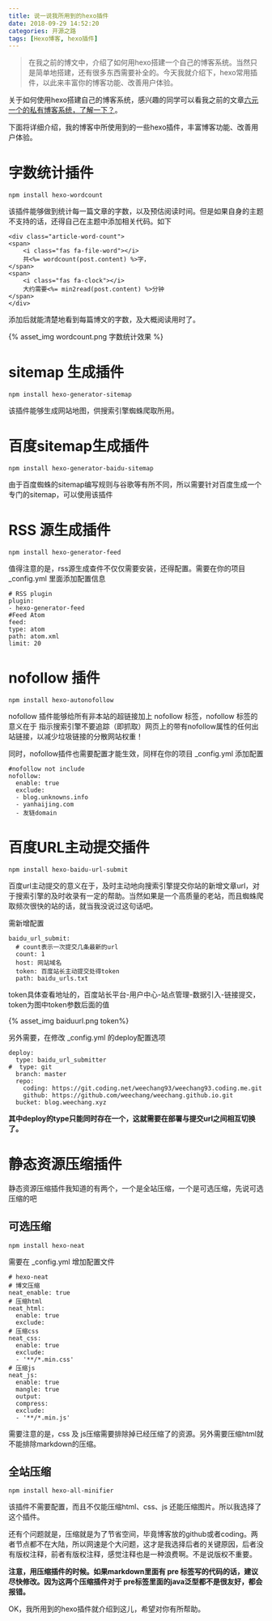 ```yaml
---
title: 说一说我所用到的hexo插件
date: 2018-09-29 14:52:20
categories: 开源之路
tags: [Hexo博客, hexo插件]
---
```


>在我之前的博文中，介绍了如何用hexo搭建一个自己的博客系统。当然只是简单地搭建，还有很多东西需要补全的。今天我就介绍下，hexo常用插件，以此来丰富你的博客功能、改善用户体验。

<!-- more -->

关于如何使用hexo搭建自己的博客系统，感兴趣的同学可以看我之前的文章[六元一个的私有博客系统，了解一下？](https:blog.weechang.xyz//2018/09/19/六元一个的私有博客系统，了解一下？/)。

下面将详细介绍，我的博客中所使用到的一些hexo插件，丰富博客功能、改善用户体验。

# 字数统计插件

```
npm install hexo-wordcount
```

该插件能够做到统计每一篇文章的字数，以及预估阅读时间。但是如果自身的主题不支持的话，还得自己在主题中添加相关代码。如下

```
<div class="article-word-count">
<span>
    <i class="fas fa-file-word"></i>
    共<%= wordcount(post.content) %>字，
</span>
<span>
    <i class="fas fa-clock"></i>
    大约需要<%= min2read(post.content) %>分钟
</span>
</div>
```

添加后就能清楚地看到每篇博文的字数，及大概阅读用时了。

{% asset_img wordcount.png 字数统计效果 %}

# sitemap 生成插件

```
npm install hexo-generator-sitemap
```

该插件能够生成网站地图，供搜索引擎蜘蛛爬取所用。

# 百度sitemap生成插件

```
npm install hexo-generator-baidu-sitemap
```

由于百度蜘蛛的sitemap编写规则与谷歌等有所不同，所以需要针对百度生成一个专门的sitemap，可以使用该插件

# RSS 源生成插件

```
npm install hexo-generator-feed
```

值得注意的是，rss源生成查件不仅仅需要安装，还得配置。需要在你的项目 _config.yml 里面添加配置信息

```
# RSS plugin
plugin:
- hexo-generator-feed
#Feed Atom
feed:
type: atom
path: atom.xml
limit: 20
```

# nofollow 插件

```
npm install hexo-autonofollow
```

nofollow 插件能够给所有非本站的超链接加上 nofollow 标签，nofollow 标签的意义在于 指示搜索引擎不要追踪（即抓取）网页上的带有nofollow属性的任何出站链接，以减少垃圾链接的分散网站权重！

同时，nofollow插件也需要配置才能生效，同样在你的项目 _config.yml 添加配置

```
#nofollow not include
nofollow:
  enable: true
  exclude:
  - blog.unknowns.info
  - yanhaijing.com
  - 友链domain
```

# 百度URL主动提交插件

```
npm install hexo-baidu-url-submit
```

百度url主动提交的意义在于，及时主动地向搜索引擎提交你站的新增文章url，对于搜索引擎的及时收录有一定的帮助。当然如果是一个高质量的老站，而且蜘蛛爬取频次很快的站的话，就当我没说过这句话吧。

需新增配置

```
baidu_url_submit:
  # count表示一次提交几条最新的url
  count: 1
  host: 网站域名
  token: 百度站长主动提交处得token
  path: baidu_urls.txt
```

token具体查看地址的，百度站长平台-用户中心-站点管理-数据引入-链接提交，token为图中token参数后面的值

{% asset_img baiduurl.png  token%}

另外需要，在修改 _config.yml 的deploy配置选项

```
deploy:
  type: baidu_url_submitter
#  type: git
  branch: master
  repo:
    coding: https://git.coding.net/weechang93/weechang93.coding.me.git
    github: https://github.com/weechang/weechang.github.io.git
  bucket: blog.weechang.xyz
```

**其中deploy的type只能同时存在一个，这就需要在部署与提交url之间相互切换了。**

# 静态资源压缩插件

静态资源压缩插件我知道的有两个，一个是全站压缩，一个是可选压缩，先说可选压缩的吧

## 可选压缩

```
npm install hexo-neat
```

需要在 _config.yml 增加配置文件

```
# hexo-neat
# 博文压缩
neat_enable: true
# 压缩html
neat_html:
  enable: true
  exclude:
# 压缩css
neat_css:
  enable: true
  exclude:
  - '**/*.min.css'
# 压缩js
neat_js:
  enable: true
  mangle: true
  output:
  compress:
  exclude:
  - '**/*.min.js'
```

需要注意的是，css 及 js压缩需要排除掉已经压缩了的资源。另外需要压缩html就不能排除markdown的压缩。

## 全站压缩

```
npm install hexo-all-minifier
```

该插件不需要配置，而且不仅能压缩html、css、js 还能压缩图片。所以我选择了这个插件。

还有个问题就是，压缩就是为了节省空间，毕竟博客放的github或者coding。两者节点都不在大陆，所以网速是个大问题，这才是我选择后者的关键原因，后者没有版权注释，前者有版权注释，感觉注释也是一种浪费啊。不是说版权不重要。

**注意，用压缩插件的时候。如果markdown里面有 pre 标签写的代码的话，建议尽快修改。因为这两个压缩插件对于 pre标签里面的java泛型都不是很友好，都会报错。**

OK，我所用到的hexo插件就介绍到这儿，希望对你有所帮助。
